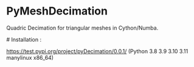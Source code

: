 # PyMeshDecimation

Quadric Decimation for triangular meshes in Cython/Numba.

# Installation : 

https://test.pypi.org/project/pyDecimation/0.0.1/ (Python 3.8 3.9 3.10 3.11 manylinux x86_64)